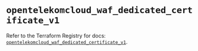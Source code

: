 # `opentelekomcloud_waf_dedicated_certificate_v1`

Refer to the Terraform Registry for docs: [`opentelekomcloud_waf_dedicated_certificate_v1`](https://registry.terraform.io/providers/opentelekomcloud/opentelekomcloud/1.36.42/docs/resources/waf_dedicated_certificate_v1).
